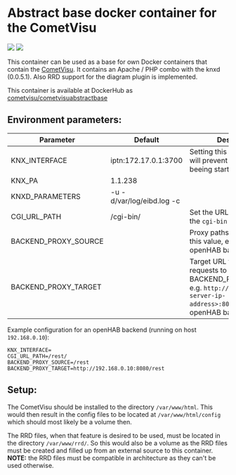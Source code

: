 Abstract base docker container for the CometVisu
================================================

[![](https://images.microbadger.com/badges/version/cometvisu/cometvisuabstractbase.svg)](https://microbadger.com/images/cometvisu/cometvisuabstractbase "Get your own version badge on microbadger.com")
[![](https://images.microbadger.com/badges/image/cometvisu/cometvisuabstractbase.svg)](https://microbadger.com/images/cometvisu/cometvisuabstractbase "Get your own image badge on microbadger.com")

This container can be used as a base for own Docker containers that contain the
[CometVisu](https://cometvisu.org/). It contains an Apache / PHP combo with the
knxd (0.0.5.1). Also RRD support for the diagram plugin is implemented.

This container is available at DockerHub as [cometvisu/cometvisuabstractbase](https://hub.docker.com/r/cometvisu/cometvisuabstractbase/)

 Environment parameters:
------------------------

|Parameter              |Default                  |Description|
|-----------------------|-------------------------|-----------|
|KNX_INTERFACE          |iptn:172.17.0.1:3700     |Setting this to empty string, will prevent the knxd from beeing startet|
|KNX_PA                 |1.1.238                  ||
|KNXD_PARAMETERS        |-u -d/var/log/eibd.log -c||
|CGI_URL_PATH           |/cgi-bin/                |Set the URL prefix to find the `cgi-bin `ressources|
|BACKEND_PROXY_SOURCE   |                         |Proxy paths starting with this value, e.g. `/rest` for openHAB backend|
|BACKEND_PROXY_TARGET   |                         |Target URL for proxying the requests to BACKEND_PROXY_SOURCE, e.g. `http://<openhab-server-ip-address>:8080/rest` for openHAB backend|

Example configuration for an openHAB backend (running on host `192.168.0.10`):

```
KNX_INTERFACE=
CGI_URL_PATH=/rest/
BACKEND_PROXY_SOURCE=/rest
BACKEND_PROXY_TARGET=http://192.168.0.10:8080/rest
```

Setup:
------

The CometVisu should be installed to the directory `/var/www/html`. This would
then result in the config files to be located at `/var/www/html/config` which
should most likely be a volume then.

The RRD files, when that feature is desired to be used, must be located in the
directory `/var/www/rrd/`. So this would also be a volume as the RRD files must
be created and filled up from an external source to this container.  
**NOTE:** the RRD files must be compatible in architecture as they can't be used
otherwise.
